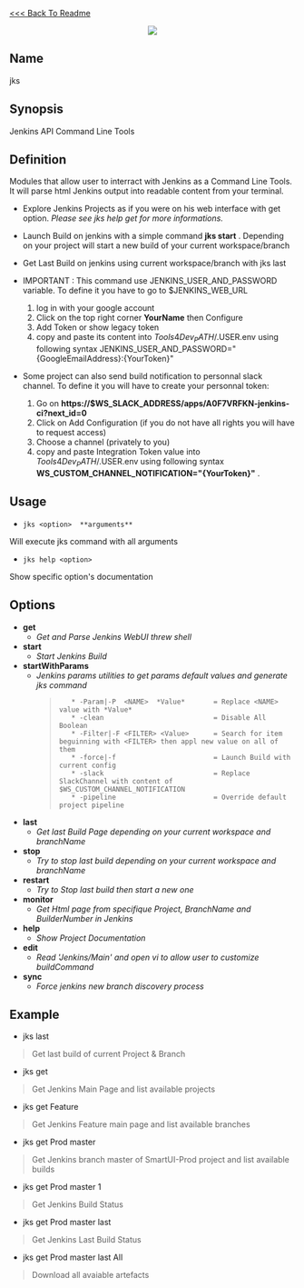 [<<< Back To Readme](../../../../README.md)
<p align="center">
    <img src="https://github.com/iFeelSmart/T4D-Ressources/blob/master/LogoJKS.png">
</p>

## Name
<p>jks</p>


## Synopsis
<p>Jenkins API Command Line Tools</p>


## Definition
<p>

Modules that allow user to interract with Jenkins as a Command Line Tools.
It will parse html Jenkins output into readable content from your terminal.

* Explore Jenkins Projects as if you were on his web interface with get option.
_Please see jks help get for more informations._

* Launch Build on jenkins with a simple command __jks start__ .
Depending on your project will start a new build of your current workspace/branch

* Get Last Build on jenkins using current workspace/branch with jks last

* IMPORTANT : This command use JENKINS_USER_AND_PASSWORD variable.
To define it you have to go to $JENKINS_WEB_URL
    1. log in with your google account
    2. Click on the top right corner __YourName__ then Configure
    3. Add Token or show legacy token
    4. copy and paste its content into $Tools4Dev_PATH/.$USER.env using following syntax
JENKINS_USER_AND_PASSWORD="{GoogleEmailAddress}:{YourToken}"

* Some project can also send build notification to personnal slack channel.
To define it you will have to create your personnal token:
    1. Go on __https://$WS_SLACK_ADDRESS/apps/A0F7VRFKN-jenkins-ci?next_id=0__
    2. Click on Add Configuration (if you do not have all rights you will have to request access)
    3. Choose a channel (privately to you)
    4. copy and paste Integration Token value into $Tools4Dev_PATH/.$USER.env using following syntax
__WS_CUSTOM_CHANNEL_NOTIFICATION="{YourToken}"__ .
</p>


## Usage

* `jks <option>  **arguments**`

Will execute jks command with all arguments


* `jks help <option>      `

Show specific option's documentation


## Options
- **get**
    - _Get and Parse Jenkins WebUI threw shell_
- **start**
    - _Start Jenkins Build_
- **startWithParams**
    - _Jenkins params utilities to get params default values and generate jks command_
        >        * -Param|-P  <NAME>  *Value*       = Replace <NAME> value with *Value*
        >        * -clean                           = Disable All Boolean
        >        * -Filter|-F <FILTER> <Value>      = Search for item beguinning with <FILTER> then appl new value on all of them
        >        * -force|-f                        = Launch Build with current config
        >        * -slack                           = Replace SlackChannel with content of $WS_CUSTOM_CHANNEL_NOTIFICATION
        >        * -pipeline                        = Override default project pipeline
        >           
        >  
- **last**
    - _Get last Build Page depending on your current workspace and branchName_
- **stop**
    - _Try to stop last build depending on your current workspace and branchName_
- **restart**
    - _Try to Stop last build then start a new one_
- **monitor**
    - _Get Html page from specifique Project, BranchName and BuilderNumber in Jenkins_
- **help**
    - _Show Project Documentation_
- **edit**
    - _Read '_Jenkins_/_Main_' and open vi to allow user to customize buildCommand_
- **sync**
    - _Force jenkins new branch discovery process_

## Example
<p>

* jks last                       

>  Get last build of current Project & Branch


* jks get                        

>  Get Jenkins Main Page and list available projects


* jks get Feature                

>  Get Jenkins Feature main page and list available branches


* jks get Prod master            

>  Get Jenkins branch master of SmartUI-Prod project and list available builds


* jks get Prod master 1          

>  Get Jenkins Build Status


* jks get Prod master last       

>  Get Jenkins Last Build Status


* jks get Prod master last All   

>  Download all avaiable artefacts


</p>

